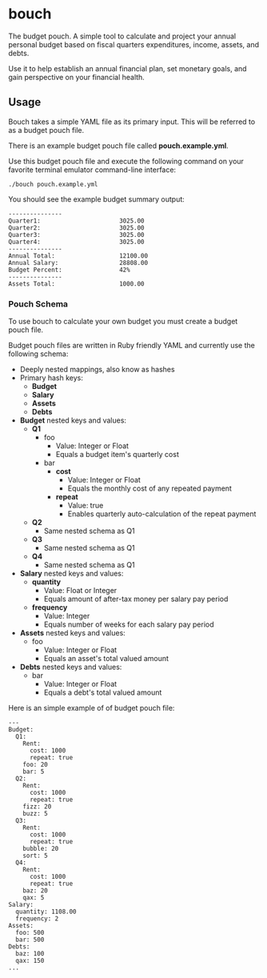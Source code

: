 # bouch
The budget pouch. A simple tool to calculate and project your annual personal budget based on fiscal quarters expenditures, income, assets, and debts.

Use it to help establish an annual financial plan, set monetary goals, and gain perspective on your financial health.

## Usage

Bouch takes a simple YAML file as its primary input. This will be referred to as a budget pouch file.

There is an example budget pouch file called **pouch.example.yml**.

Use this budget pouch file and execute the following command on your favorite terminal emulator command-line interface:

```
./bouch pouch.example.yml
```

You should see the example budget summary output:

```
---------------
Quarter1:                      3025.00
Quarter2:                      3025.00
Quarter3:                      3025.00
Quarter4:                      3025.00
---------------
Annual Total:                  12100.00
Annual Salary:                 28808.00
Budget Percent:                42%
---------------
Assets Total:                  1000.00
```

### Pouch Schema

To use bouch to calculate your own budget you must create a budget pouch file.

Budget pouch files are written in Ruby friendly YAML and currently use the following schema:

* Deeply nested mappings, also know as hashes
* Primary hash keys:
  * **Budget**
  * **Salary**
  * **Assets**
  * **Debts**
* **Budget** nested keys and values:
    * **Q1**
        * foo
            * Value: Integer or Float
            * Equals a budget item's quarterly cost
        * bar
            * **cost**
                * Value: Integer or Float
                * Equals the monthly cost of any repeated payment
            * **repeat**
                * Value: true
                * Enables quarterly auto-calculation of the repeat payment
  * **Q2**
      * Same nested schema as Q1
  * **Q3**
      * Same nested schema as Q1
  * **Q4**
      * Same nested schema as Q1
* **Salary** nested keys and values:
  * **quantity**
      * Value: Float or Integer
      * Equals amount of after-tax money per salary pay period
  * **frequency**
      * Value: Integer
      * Equals number of weeks for each salary pay period
* **Assets** nested keys and values:
  * foo
      * Value: Integer or Float
      * Equals an asset's total valued amount
* **Debts** nested keys and values:
  * bar
      * Value: Integer or Float
      * Equals a debt's total valued amount

Here is an simple example of of budget pouch file:

```
---
Budget:
  Q1:
    Rent:
      cost: 1000
      repeat: true
    foo: 20
    bar: 5
  Q2:
    Rent:
      cost: 1000
      repeat: true
    fizz: 20
    buzz: 5
  Q3:
    Rent:
      cost: 1000
      repeat: true
    bubble: 20
    sort: 5
  Q4:
    Rent:
      cost: 1000
      repeat: true
    baz: 20
    qax: 5
Salary:
  quantity: 1108.00
  frequency: 2
Assets:
  foo: 500
  bar: 500
Debts:
  baz: 100
  qax: 150
...
```
